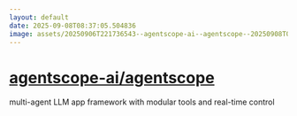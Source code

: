 ```yaml
---
layout: default
date: 2025-09-08T08:37:05.504836
image: assets/20250906T221736543--agentscope-ai--agentscope--20250908T065034808--cropped.png
---
```


# [agentscope-ai/agentscope](https://github.com/agentscope-ai/agentscope)

multi-agent LLM app framework with modular tools and real-time control
